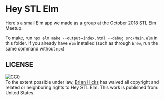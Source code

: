 # Hey STL Elm

Here's a small Elm app we made as a group at the October 2018 STL Elm Meetup.

To make, run `npx elm make --output=index.html --debug src/Main.elm` in this folder. If you already have `elm` installed (such as through `brew`, run the same command without `npx`)

## LICENSE

<p xmlns:dct="http://purl.org/dc/terms/" xmlns:vcard="http://www.w3.org/2001/vcard-rdf/3.0#">
  <a rel="license"
     href="http://creativecommons.org/publicdomain/zero/1.0/">
    <img src="http://i.creativecommons.org/p/zero/1.0/88x31.png" style="border-style: none;" alt="CC0" />
  </a>
  <br />
  To the extent possible under law,
  <a rel="dct:publisher"
     href="github.com/brianhicks">
    <span property="dct:title">Brian Hicks</span></a>
  has waived all copyright and related or neighboring rights to
  <span property="dct:title">Hey STL Elm</span>.
This work is published from:
<span property="vcard:Country" datatype="dct:ISO3166"
      content="US" about="github.com/brianhicks">
  United States</span>.
</p>
